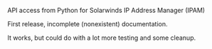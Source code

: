 API access from Python for Solarwinds IP Address Manager (IPAM)

First release, incomplete (nonexistent) documentation.

It works, but could do with a lot more testing and some cleanup.



